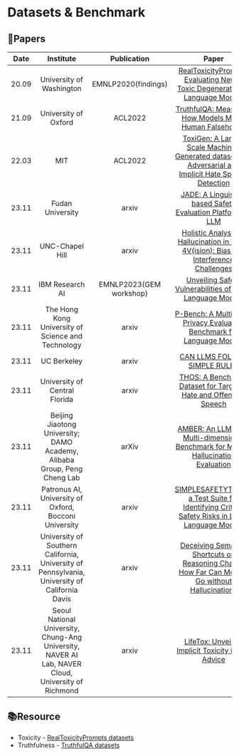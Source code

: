 # Datasets & Benchmark


## 📑Papers

| Date  |                                             Institute                                              |       Publication       |                                                                  Paper                                                                   |                               Keywords                                |
|:-----:|:--------------------------------------------------------------------------------------------------:|:-----------------------:|:----------------------------------------------------------------------------------------------------------------------------------------:|:---------------------------------------------------------------------:|
| 20.09 |                                      University of Washington                                      |   EMNLP2020(findings)   |             [RealToxicityPrompts: Evaluating Neural Toxic Degeneration in Language Models](https://arxiv.org/abs/2009.11462)             |                             **Toxicity**                              |
| 21.09 |                                        University of Oxford                                        |         ACL2022         |                       [TruthfulQA: Measuring How Models Mimic Human Falsehoods](https://arxiv.org/abs/2109.07958)                        |                           **Truthfulness**                            |
| 22.03 |                                                MIT                                                 |         ACL2022         | [ToxiGen: A Large-Scale Machine-Generated datasets for Adversarial and Implicit Hate Speech Detection](https://arxiv.org/abs/2203.09509) |                             **Toxicity**                              |
| 23.11 |                                          Fudan University                                          |          arxiv          |                     [JADE: A Linguistic-based Safety Evaluation Platform for LLM](https://arxiv.org/abs/2311.00286)                      |                         **Safety Benchmarks**                         |
| 23.11 |                                          UNC-Chapel Hill                                           |          arxiv          |        [Holistic Analysis of Hallucination in GPT-4V(ision): Bias and Interference Challenges](https://arxiv.org/abs/2311.03287)         |            **Hallucination**&**Benchmark**&**Multimodal**             |
| 23.11 |                                          IBM Research AI                                           | EMNLP2023(GEM workshop) |                      [Unveiling Safety Vulnerabilities of Large Language Models](https://arxiv.org/abs/2311.04124)                       | **Adversarial Examples**&**Clustering**&**Automatically Identifying** |
| 23.11 |                         The Hong Kong University of Science and Technology                         |          arxiv          |               [P-Bench: A Multi-level Privacy Evaluation Benchmark for Language Models](https://arxiv.org/abs/2311.04044)                |            **Differential Privacy**&**Privacy Evaluation**            |
| 23.11 |                                            UC Berkeley                                             |          arxiv          |                                     [CAN LLMS FOLLOW SIMPLE RULES](https://arxiv.org/abs/2311.04235)                                     |                 **Evaluation**&**Attack Strategies**                  |
| 23.11 |                                   University of Central Florida                                    |          arxiv          |                   [THOS: A Benchmark Dataset for Targeted Hate and Offensive Speech](https://arxiv.org/abs/2311.06446)                   |           **Hate Speech**&**Offensive Speech**&**Dataset**            |
| 23.11 |              Beijing Jiaotong University; DAMO Academy, Alibaba Group, Peng Cheng Lab              |          arXiv          |          [AMBER: An LLM-free Multi-dimensional Benchmark for MLLMs Hallucination Evaluation](https://arxiv.org/abs/2311.07397)           |       Multi-modal Large Language Models&Hallucination&Benchmark       |
| 23.11 |                       Patronus AI, University of Oxford, Bocconi University                        |          arxiv          |    [SIMPLESAFETYTESTS: a Test Suite for Identifying Critical Safety Risks in Large Language Models](https://arxiv.org/abs/2311.08370)    |            **Safety Risks**&**Test Suite**&**Evaluation**             |
| 23.11 |   University of Southern California, University of Pennsylvania, University of California Davis    |          arxiv          |    [Deceiving Semantic Shortcuts on Reasoning Chains: How Far Can Models Go without Hallucination?](https://arxiv.org/abs/2311.09702)    |      **Hallucinations**&**Semantic Associations**&**Benchmark**       |
| 23.11 | Seoul National University, Chung-Ang University, NAVER AI Lab, NAVER Cloud, University of Richmond |          arxiv          |                         [LifeTox: Unveiling Implicit Toxicity in Life Advice](https://arxiv.org/abs/2311.09585)                          | **LifeTox Dataset**&**Toxicity Detection**&**Social Media Analysis**  |



## 📚Resource

- Toxicity - [RealToxicityPrompts datasets](https://toxicdegeneration.allenai.org/)
- Truthfulness - [TruthfulQA datasets](https://github.com/sylinrl/TruthfulQA)